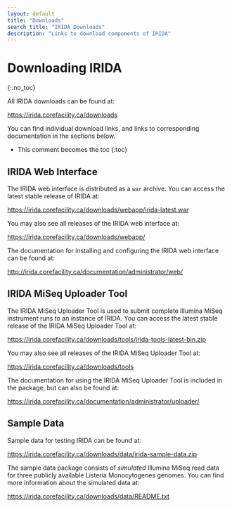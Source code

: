 ```yaml
---
layout: default
title: "Downloads"
search_title: "IRIDA Downloads"
description: "Links to download components of IRIDA"
---
```


Downloading IRIDA
=================
{:.no_toc}

All IRIDA downloads can be found at:

<https://irida.corefacility.ca/downloads>

You can find individual download links, and links to corresponding documentation in the sections below.

* This comment becomes the toc
{:toc}

IRIDA Web Interface
-------------------

The IRIDA web interface is distributed as a `war` archive. You can access the latest stable release of IRIDA at:

<https://irida.corefacility.ca/downloads/webapp/irida-latest.war>

You may also see all releases of the IRIDA web interface at:

<https://irida.corefacility.ca/downloads/webapp/>

The documentation for installing and configuring the IRIDA web interface can be found at:

<http://irida.corefacility.ca/documentation/administrator/web/>

IRIDA MiSeq Uploader Tool
-------------------------

The IRIDA MiSeq Uploader Tool is used to submit complete Illumina MiSeq instrument runs to an instance of IRIDA. You can access the latest stable release of the IRIDA MiSeq Uploader Tool at:

<https://irida.corefacility.ca/downloads/tools/irida-tools-latest-bin.zip>

You may also see all releases of the IRIDA MiSeq Uploader Tool at:

<https://irida.corefacility.ca/downloads/tools>

The documentation for using the IRIDA MiSeq Uploader Tool is included in the package, but can also be found at:

<https://irida.corefacility.ca/documentation/administrator/uploader/>

Sample Data
-----------

Sample data for testing IRIDA can be found at:

<https://irida.corefacility.ca/downloads/data/irida-sample-data.zip>

The sample data package consists of *simulated* Illumina MiSeq read data for three publicly available Listeria Monocytogenes genomes. You can find more information about the simulated data at:

<https://irida.corefacility.ca/downloads/data/README.txt>
